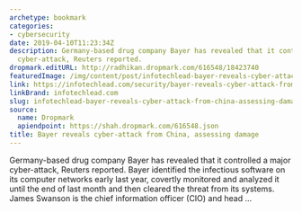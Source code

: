 ```yaml
---
archetype: bookmark
categories:
- cybersecurity
date: 2019-04-10T11:23:34Z
description: Germany-based drug company Bayer has revealed that it controlled a major
  cyber-attack, Reuters reported.
dropmark.editURL: http://radhikan.dropmark.com/616548/18423740
featuredImage: /img/content/post/infotechlead-bayer-reveals-cyber-attack-from-china-assessing-damage.jpg
link: https://infotechlead.com/security/bayer-reveals-cyber-attack-from-china-assessing-damage-58164
linkBrand: infotechlead.com
slug: infotechlead-bayer-reveals-cyber-attack-from-china-assessing-damage
source:
  name: Dropmark
  apiendpoint: https://shah.dropmark.com/616548.json
title: Bayer reveals cyber-attack from China, assessing damage
---
```

Germany-based drug company Bayer has revealed that it controlled a major cyber-attack, Reuters reported. Bayer identified the infectious software on its computer networks early last year, covertly monitored and analyzed it until the end of last month and then cleared the threat from its systems. James Swanson is the chief information officer (CIO) and head …